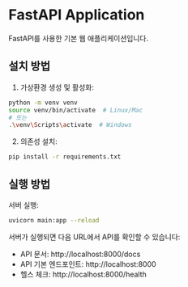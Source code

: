 # FastAPI Application

FastAPI를 사용한 기본 웹 애플리케이션입니다.

## 설치 방법

1. 가상환경 생성 및 활성화:
```bash
python -m venv venv
source venv/bin/activate  # Linux/Mac
# 또는
.\venv\Scripts\activate  # Windows
```

2. 의존성 설치:
```bash
pip install -r requirements.txt
```

## 실행 방법

서버 실행:
```bash
uvicorn main:app --reload
```

서버가 실행되면 다음 URL에서 API를 확인할 수 있습니다:
- API 문서: http://localhost:8000/docs
- API 기본 엔드포인트: http://localhost:8000
- 헬스 체크: http://localhost:8000/health



